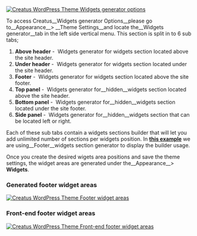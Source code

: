 <div class="thz-lightbox-gallery" markdown="1">
<div class="thz-doc-image max">
<a class="thz-lightbox mfp-image" href="../../docs-media/widgets-generator-options.jpg" data-mfp-title="Creatus WordPress Theme Widgets generator options" data-modal-size="large">
	<img src="../../docs-media/widgets-generator-options.jpg" alt="Creatus WordPress Theme Widgets generator options" />
</a>
</div>

<div id="search" markdown="1">

To access Creatus__Widgets generator Options__please go to__Appearance__> __Theme Settings__and locate the__Widgets generator__tab in the left side vertical menu. This section is split in to 6 sub tabs; 

1. __Above header__&nbsp;-&nbsp; Widgets generator for widgets section located above the site header. 
1. __Under header__&nbsp;-&nbsp; Widgets generator for widgets section located under the site header.
1. __Footer__&nbsp;-&nbsp; Widgets generator for widgets section located above the site footer. 
1. __Top panel__&nbsp;-&nbsp; Widgets generator for__hidden__widgets section located above the site header. 
1. __Bottom panel__&nbsp;-&nbsp; Widgets generator for__hidden__widgets section located under the site footer. 
1. __Side panel__&nbsp;-&nbsp; Widgets generator for__hidden__widgets section that can be located left or right.  



Each of these sub tabs contain a widgets sections builder that will let you add unlimited number of sections per widgets position. In <a class="thz-lightbox mfp-image" href="../../docs-media/footer-widgets-generator.gif" data-mfp-title="Creatus WordPress Theme Author options" data-modal-size="large">
__this example__</a> we are using__Footer__widgets section generator to display the builder usage.


Once you create the desired wigets area positions and save the theme settings, the widget areas are generated under the__Appearance__> __Widgets__. 

</div>

### Generated footer widget areas
<div class="thz-doc-image max">
<a class="thz-lightbox mfp-image" href="../../docs-media/footer-widget-areas.jpg" data-mfp-title="Creatus WordPress Theme Footer widget areas" data-modal-size="large">
	<img src="../../docs-media/footer-widget-areas.jpg" alt="Creatus WordPress Theme Footer widget areas" />
</a>
</div>

### Front-end footer widget areas
<div class="thz-doc-image max">
<a class="thz-lightbox mfp-image" href="../../docs-media/footer-widget-areas-frontend.jpg" data-mfp-title="Creatus WordPress Theme Frontend footer widget areas" data-modal-size="large">
	<img src="../../docs-media/footer-widget-areas-frontend.jpg" alt="Creatus WordPress Theme Front-end footer widget areas" />
</a>
</div>

</div>